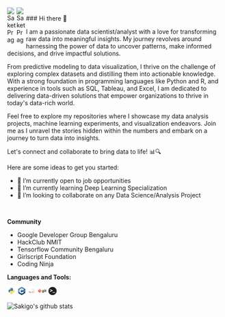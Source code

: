<br/>
<a href="linkedin.com/in/seyi-aideyan/">
<img align="left" alt="Saket Prag" width="22px" src="https://cdn.jsdelivr.net/npm/simple-icons@v3/icons/linkedin.svg" />
</a>
<a href="mailto:seyiaideyan@live.com">
<img align="left" alt="Saket Prag" width="22px" src="https://cdn.jsdelivr.net/npm/simple-icons@v3/icons/email.svg" />
</a>
<br/>
### Hi there 👋

I am a passionate data scientist/analyst with a love for transforming raw data into meaningful insights. My journey revolves around harnessing the power of data to uncover patterns, make informed decisions, and drive impactful solutions.

From predictive modeling to data visualization, I thrive on the challenge of exploring complex datasets and distilling them into actionable knowledge. With a strong foundation in programming languages like Python and R, and experience in tools such as SQL, Tableau, and Excel, I am dedicated to delivering data-driven solutions that empower organizations to thrive in today's data-rich world.

Feel free to explore my repositories where I showcase my data analysis projects, machine learning experiments, and visualization endeavors. Join me as I unravel the stories hidden within the numbers and embark on a journey to turn data into insights.

Let's connect and collaborate to bring data to life! 📊🔍


Here are some ideas to get you started:

- 🔭 I’m currently open to job opportunities
- 🌱 I’m currently learning Deep Learning Specialization
- 👯 I’m looking to collaborate on any Data Science/Analysis Project

<br />


**Community**
- Google Developer Group Bengaluru
- HackClub NMIT
- Tensorflow Community Bengaluru
- Girlscript Foundation
- Coding Ninja

**Languages and Tools:**


<code><img height="20" src="https://raw.githubusercontent.com/github/explore/80688e429a7d4ef2fca1e82350fe8e3517d3494d/topics/python/python.png"></code>
<code><img height="20" src="https://raw.githubusercontent.com/github/explore/80688e429a7d4ef2fca1e82350fe8e3517d3494d/topics/cpp/cpp.png"></code>
<code><img height="20" src="https://raw.githubusercontent.com/github/explore/80688e429a7d4ef2fca1e82350fe8e3517d3494d/topics/mysql/mysql.png"></code>
<code><img height="20" src="https://raw.githubusercontent.com/github/explore/80688e429a7d4ef2fca1e82350fe8e3517d3494d/topics/git/git.png"></code>
<code><img height="20" src="https://raw.githubusercontent.com/github/explore/80688e429a7d4ef2fca1e82350fe8e3517d3494d/topics/terminal/terminal.png"></code>

![Sakigo's github stats](https://github-readme-stats.vercel.app/api?username=sakigo9&show_icons=true&hide_border=true)
